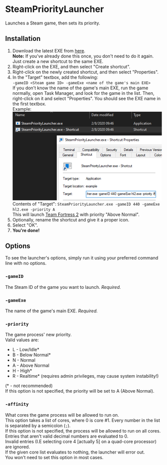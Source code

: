 # SteamPriorityLauncher
Launches a Steam game, then sets its priority.

## Installation
1. Download the latest EXE from [here](https://github.com/Leo40Git/SteamPriorityLauncher/releases/latest).  
**Note:** If you've already done this once, you don't need to do it again. Just create a new shortcut to the same EXE.
2. Right-click on the EXE, and then select "Create shortcut".
3. Right-click on the newly created shortcut, and then select "Properties".
4. In the "Target" textbox, add the following:  
`-gameID <Steam game ID> -gameExe <name of the game's main EXE>`  
If you don't know the name of the game's main EXE, run the game normally, open Task Manager, and look for the game in the list. Then, right-click on it and select "Properties". You should see the EXE name in the first textbox.  
Example:  
![Example Image](https://github.com/Leo40Git/SteamPriorityLauncher/raw/master/example.png)  
Contents of "Target": `SteamPriorityLauncher.exe -gameID 440 -gameExe hl2.exe -priority A`  
This will launch [Team Fortress 2](https://store.steampowered.com/app/440) with priority "Above Normal".
5. Optionally, rename the shortcut and give it a proper icon.
6. Select "OK".
7. **You're done!**

## Options
To see the launcher's options, simply run it using your preferred command line with no options.

### `-gameID`
The Steam ID of the game you want to launch. *Required.*

### `-gameExe`
The name of the game's main EXE. *Required.*

### `-priority`
The game process' new priority.  
Valid values are:
  - L - Low/Idle*
  - B - Below Normal*
  - N - Normal
  - A - Above Normal
  - H - High*
  - R - Realtime* (requires admin privileges, may cause system instability!)

  (* - not recommended)  
If this option is not specified, the priority will be set to A (Above Normal).

### `-affinity`
What cores the game process will be allowed to run on.  
This option takes a list of cores, where 0 is core #1. Every number in the list is separated by a semicolon (`;`).  
If this option is not specified, the process will be allowed to run on all cores.  
Entries that aren't valid decimal numbers are evaluated to 0.  
Invalid entries (I.E selecting core 4 [actually 5] on a quad-core processor) are ignored.  
If the given core list evaluates to nothing, the launcher will error out.  
You won't need to set this option in most cases.  
